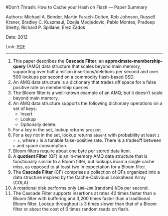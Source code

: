 #Don’t Thrash: How to Cache your Hash on Flash — Paper Summary


Authors:  Michael A. Bender, Martin Farach-Colton, Rob Johnson, Russell Kraner, Bradley C. Kuszmaul, Dzejla Medjedovic, Pablo Montes, Pradeep Shetty, Richard P. Spillane, Erez Zadok

Date: 2012

Link: [PDF](http://supertech.csail.mit.edu/papers/BenderFaJo12.pdf)

-----

1. This paper describes the **Cascade Filter**, an **approximate-membership-query** (AMQ) data structure that scales beyond main memory, supporting over half a million insertions/deletions per second and over 500 lookups per second on a commodity flash-based SSD.
2. An AMQ data structure is a dictionary that trades off space for a false positive rate on membership queries.
3. The Bloom filter is a well-known example of an AMQ; but it doesn’t scale beyond main memory.
4. An AMQ data structure supports the following dictionary operations on a set of keys:
    * Insert
    * Lookup
    * Optionally delete.
5. For a key in the set, lookup returns `present`.
6. For a key not in the set, lookup returns `absent` with probability at least `1 − ε`, where `ε` is a tunable false-positive rate. There is a tradeoff between `ε` and space consumption.
7. Bloom filters require about one byte per stored data item.
8. A **quotient Filter** (QF) is an in-memory AMQ data structure that is functionally similar to a Bloom filter, but lookups incur a single cache miss, as opposed to at least two in expectation for a Bloom filter.
9. The **Cascade Filter** (CF) comprises a collection of QFs organized into a data structure inspired by the Cache-Oblivious Lookahead Array (COLA).
10.  A rotational disk performs only `100–200` (random) I/Os per second.
11. The Cascade Filter supports insertions at rates 40 times faster than a Bloom filter with buffering and 3,200 times faster than a traditional Bloom filter. Lookup throughput is 3 times slower than that of a Bloom filter or about the cost of 6 times random reads on flash.